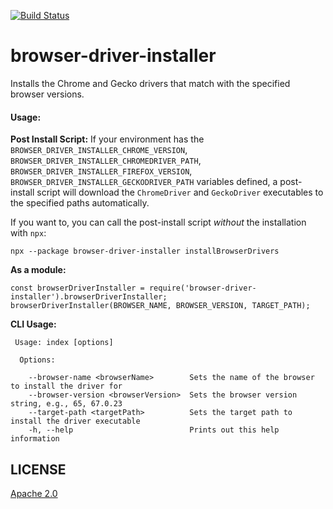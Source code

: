 [![Build Status](https://travis-ci.org/unscrambl/browser-driver-installer.svg?branch=master)](https://travis-ci.org/unscrambl/browser-driver-installer)

# browser-driver-installer
Installs the Chrome and Gecko drivers that match with the specified browser versions.

#### Usage:

**Post Install Script:** If your environment has the `BROWSER_DRIVER_INSTALLER_CHROME_VERSION`, `BROWSER_DRIVER_INSTALLER_CHROMEDRIVER_PATH`, `BROWSER_DRIVER_INSTALLER_FIREFOX_VERSION`, `BROWSER_DRIVER_INSTALLER_GECKODRIVER_PATH` variables defined, a post-install script will download the `ChromeDriver` and `GeckoDriver` executables to the specified paths automatically.

If you want to, you can call the post-install script *without* the installation with `npx`:
```
npx --package browser-driver-installer installBrowserDrivers
```

**As a module:**
```
const browserDriverInstaller = require('browser-driver-installer').browserDriverInstaller;
browserDriverInstaller(BROWSER_NAME, BROWSER_VERSION, TARGET_PATH);
```


**CLI Usage:**

````
 Usage: index [options]

  Options:

    --browser-name <browserName>        Sets the name of the browser to install the driver for
    --browser-version <browserVersion>  Sets the browser version string, e.g., 65, 67.0.23
    --target-path <targetPath>          Sets the target path to install the driver executable
    -h, --help                          Prints out this help information
````

## LICENSE
[Apache 2.0](https://github.com/unscrambl/browser-driver-installer/blob/master/LICENSE)
